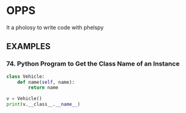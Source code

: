 # OPPS

It a pholosy to write code with phelspy


## EXAMPLES

### 74. Python Program to Get the Class Name of an Instance

```py title ="Example 1: Using __class__.__name__"
class Vehicle:
    def name(self, name):
        return name

v = Vehicle()
print(v.__class__.__name__)
```
